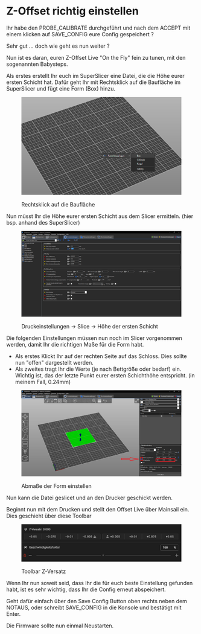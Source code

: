 # Z-Offset richtig einstellen

Ihr habe den PROBE\_CALIBRATE durchgeführt und nach dem ACCEPT mit einem klicken auf SAVE\_CONFIG eure Config gespeichert ?&#x20;

Sehr gut ... doch wie geht es nun weiter ?



Nun ist es daran, euren Z-Offset Live "On the Fly" fein zu tunen, mit den sogenannten Babysteps.

Als erstes erstellt Ihr euch im SuperSlicer eine Datei, die die Höhe eurer ersten Schicht hat. Dafür geht Ihr mit Rechtsklick auf die Baufläche im SuperSlicer und fügt eine Form (Box) hinzu.

<figure><img src="../../.gitbook/assets/image (2).png" alt=""><figcaption><p>Rechtsklick auf die Baufläche </p></figcaption></figure>

Nun müsst Ihr die Höhe eurer ersten Schicht aus dem Slicer ermitteln. (hier bsp. anhand des SuperSlicer)

<figure><img src="../../.gitbook/assets/image (3).png" alt=""><figcaption><p>Druckeinstellungen -> Slice -> Höhe der ersten Schicht</p></figcaption></figure>

Die folgenden Einstellungen müssen nun noch im Slicer vorgenommen werden, damit Ihr die richtigen Maße für die Form habt.

* Als erstes Klickt Ihr auf der rechten Seite auf das Schloss. Dies sollte nun "offen" dargestellt werden.
* Als zweites tragt Ihr die Werte (je nach Bettgröße oder bedarf) ein. Wichtig ist, das der letzte Punkt eurer ersten Schichthöhe entspricht. (in meinem Fall, 0.24mm)

<figure><img src="../../.gitbook/assets/image (11).png" alt=""><figcaption><p>Abmaße der Form einstellen</p></figcaption></figure>

Nun kann die Datei geslicet und an den Drucker geschickt werden.

Beginnt nun mit dem Drucken und stellt den Offset Live über Mainsail ein. Dies geschieht über diese Toolbar&#x20;

<figure><img src="../../.gitbook/assets/image (1).png" alt=""><figcaption><p>Toolbar Z-Versatz</p></figcaption></figure>

Wenn Ihr nun soweit seid, dass Ihr die für euch beste Einstellung gefunden habt, ist es sehr wichtig, dass Ihr die Config erneut abspeichert.

Geht dafür einfach über den Save Config Button oben rechts neben dem NOTAUS, oder schreibt SAVE\_CONFIG in die Konsole und bestätigt mit Enter.

Die Firmware sollte nun einmal Neustarten.
